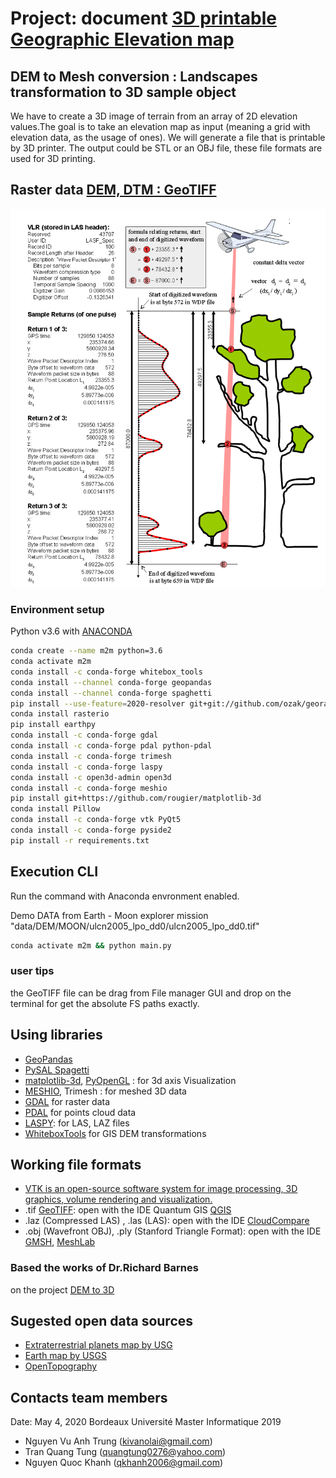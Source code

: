 # Project: document [3D printable Geographic Elevation map](https://docs.google.com/document/d/10M-8PcTnYrfr516UjfdYd96LrkGRG_HbM2IogDypXgw/edit?usp=sharing)

## DEM to Mesh conversion : Landscapes transformation to 3D sample object

We have to create a 3D image of terrain from an array of 2D elevation values.The goal is to take an elevation map as input (meaning a grid with elevation data, as the usage of ones). We will generate a file that is printable by 3D printer. The output could be STL or an OBJ file, these file formats are used for 3D printing.

## Raster data [DEM, DTM : GeoTIFF](https://gisgeography.com/dem-dsm-dtm-differences/)

![GeoTIFF](documents/LAS_FWF_illustration_constant.png)

### Environment setup

Python v3.6 with [ANACONDA](https://docs.conda.io/en/latest/miniconda.html)

```bash
conda create --name m2m python=3.6
conda activate m2m
conda install -c conda-forge whitebox_tools
conda install --channel conda-forge geopandas
conda install --channel conda-forge spaghetti
pip install --use-feature=2020-resolver git+git://github.com/ozak/georasters.git
conda install rasterio
pip install earthpy
conda install -c conda-forge gdal
conda install -c conda-forge pdal python-pdal
conda install -c conda-forge trimesh
conda install -c conda-forge laspy
conda install -c open3d-admin open3d
conda install -c conda-forge meshio
pip install git+https://github.com/rougier/matplotlib-3d
conda install Pillow
conda install -c conda-forge vtk PyQt5
conda install -c conda-forge pyside2
pip install -r requirements.txt
```

## Execution CLI

Run the command with Anaconda envronment enabled.

Demo DATA from Earth - Moon explorer mission
"data/DEM/MOON/ulcn2005_lpo_dd0/ulcn2005_lpo_dd0.tif"

```bash
conda activate m2m && python main.py
```

### user tips

the GeoTIFF file can be drag from File manager GUI and drop on the terminal for get the absolute FS paths exactly.

## Using libraries

- [GeoPandas](https://geopandas.org/data_structures.html)
- [PySAL Spagetti](http://pysal.org/notebooks/explore/spaghetti/intro.html)
- [matplotlib-3d](https://github.com/rougier/matplotlib-3d), [PyOpenGL](http://pyopengl.sourceforge.net/) : for 3d axis Visualization
- [MESHIO](https://github.com/nschloe/meshio), Trimesh : for meshed 3D data
- [GDAL](https://anaconda.org/conda-forge/gdal) for raster data
- [PDAL](https://anaconda.org/conda-forge/pdal) for points cloud data
- [LASPY](https://github.com/laspy/laspy): for LAS, LAZ files
- [WhiteboxTools](https://jblindsay.github.io/ghrg/WhiteboxTools/) for GIS DEM transformations

## Working file formats

- [VTK is an open-source software system for image processing, 3D graphics, volume rendering and visualization.](https://vtk.org/doc/nightly/html/index.html)
- .tif [GeoTIFF](https://earthdata.nasa.gov/esdis/eso/standards-and-references/geotiff):
  open with the IDE Quantum GIS [QGIS](http://www.qgis.org/)
- .laz (Compressed LAS) , .las (LAS):
  open with the IDE [CloudCompare](https://www.cloudcompare.org/)
- .obj (Wavefront OBJ), .ply (Stanford Triangle Format):
  open with the IDE [GMSH](http://gmsh.info/), [MeshLab](http://www.meshlab.net/)

### Based the works of Dr.Richard Barnes

on the project [DEM to 3D](https://github.com/r-barnes/DEMto3D)

## Sugested open data sources

- [Extraterrestrial planets map by USG](https://www.usgs.gov/centers/astrogeology-science-center/science/mrctr-gis-lab)
- [Earth map by USGS](https://earthexplorer.usgs.gov/)
- [OpenTopography](https://opentopography.org/blog/demand-3d-topographic-differencing)

## Contacts team members

Date: May 4, 2020
Bordeaux Université
Master Informatique 2019

- Nguyen Vu Anh Trung (kivanolai@gmail.com)
- Tran Quang Tung (quangtung0276@yahoo.com)
- Nguyen Quoc Khanh (qkhanh2006@gmail.com)
